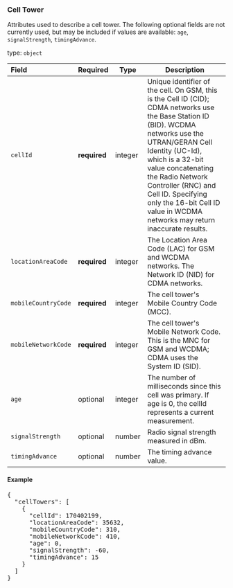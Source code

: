 <!--- This is a generated file, do not edit! -->
<!--- [START maps_http_schema_celltower] -->
<h3 class="schema-object" id="CellTower">Cell Tower</h3>

Attributes used to describe a cell tower. The following optional fields are not currently used, but may be included if values are available: `age`, `signalStrength`, `timingAdvance`.

type: `object`

| Field               | Required     | Type    | Description                                                                                                                                                                                                                                                                                                                                              |
| :------------------ | ------------ | ------- | -------------------------------------------------------------------------------------------------------------------------------------------------------------------------------------------------------------------------------------------------------------------------------------------------------------------------------------------------------- |
| `cellId`            | **required** | integer | Unique identifier of the cell. On GSM, this is the Cell ID (CID); CDMA networks use the Base Station ID (BID). WCDMA networks use the UTRAN/GERAN Cell Identity (UC-Id), which is a 32-bit value concatenating the Radio Network Controller (RNC) and Cell ID. Specifying only the 16-bit Cell ID value in WCDMA networks may return inaccurate results. |
| `locationAreaCode`  | **required** | integer | The Location Area Code (LAC) for GSM and WCDMA networks. The Network ID (NID) for CDMA networks.                                                                                                                                                                                                                                                         |
| `mobileCountryCode` | **required** | integer | The cell tower's Mobile Country Code (MCC).                                                                                                                                                                                                                                                                                                              |
| `mobileNetworkCode` | **required** | integer | The cell tower's Mobile Network Code. This is the MNC for GSM and WCDMA; CDMA uses the System ID (SID).                                                                                                                                                                                                                                                  |
| `age`               | optional     | integer | The number of milliseconds since this cell was primary. If age is 0, the cellId represents a current measurement.                                                                                                                                                                                                                                        |
| `signalStrength`    | optional     | number  | Radio signal strength measured in dBm.                                                                                                                                                                                                                                                                                                                   |
| `timingAdvance`     | optional     | number  | The timing advance value.                                                                                                                                                                                                                                                                                                                                |

<h4 class="schema-object-example" id="CellTower-example">Example</h4>

<pre class="notranslate lang-json prettyprint">{
  "cellTowers": [
    {
      "cellId": 170402199,
      "locationAreaCode": 35632,
      "mobileCountryCode": 310,
      "mobileNetworkCode": 410,
      "age": 0,
      "signalStrength": -60,
      "timingAdvance": 15
    }
  ]
}</pre>

<!--- [END maps_http_schema_celltower] -->